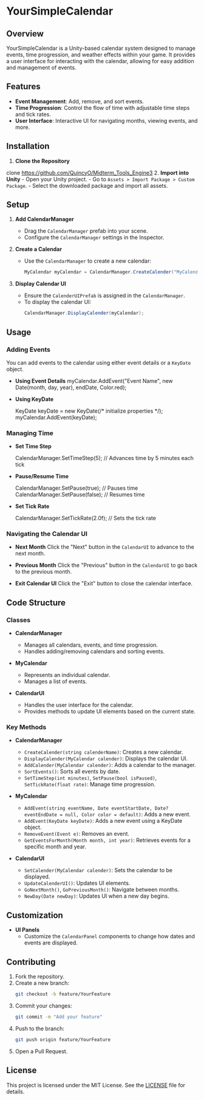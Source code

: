 # YourSimpleCalendar

## Overview

YourSimpleCalendar is a Unity-based calendar system designed to manage events, time progression, and weather effects within your game. It provides a user interface for interacting with the calendar, allowing for easy addition and management of events.

## Features

- **Event Management**: Add, remove, and sort events.
- **Time Progression**: Control the flow of time with adjustable time steps and tick rates.
- **User Interface**: Interactive UI for navigating months, viewing events, and more.

## Installation

1. **Clone the Repository**
  
  clone https://github.com/QuincyO/Midterm_Tools_Engine3
2. **Import into Unity**
    - Open your Unity project.
    - Go to `Assets > Import Package > Custom Package`.
    - Select the downloaded package and import all assets.

## Setup

1. **Add CalendarManager**
    - Drag the `CalendarManager` prefab into your scene.
    - Configure the `CalendarManager` settings in the Inspector.

2. **Create a Calendar**
    - Use the `CalendarManager` to create a new calendar:
      ```csharp
      MyCalendar myCalendar = CalendarManager.CreateCalender("MyCalendarName");
      ```

3. **Display Calendar UI**
    - Ensure the `CalenderUIPrefab` is assigned in the `CalendarManager`.
    - To display the calendar UI:
      ```csharp
      CalendarManager.DisplayCalender(myCalendar);
      ```

## Usage

### Adding Events

You can add events to the calendar using either event details or a `KeyDate` object.

- **Using Event Details**
    myCalendar.AddEvent("Event Name", new Date(month, day, year), endDate, Color.red);


- **Using KeyDate**

    KeyDate keyDate = new KeyDate(/* initialize properties */);
    myCalendar.AddEvent(keyDate);


### Managing Time

- **Set Time Step**

    CalendarManager.SetTimeStep(5); // Advances time by 5 minutes each tick


- **Pause/Resume Time**

    CalendarManager.SetPause(true); // Pauses time
    CalendarManager.SetPause(false); // Resumes time


- **Set Tick Rate**

    CalendarManager.SetTickRate(2.0f); // Sets the tick rate

### Navigating the Calendar UI

- **Next Month**
    Click the "Next" button in the `CalendarUI` to advance to the next month.

- **Previous Month**
    Click the "Previous" button in the `CalendarUI` to go back to the previous month.

- **Exit Calendar UI**
    Click the "Exit" button to close the calendar interface.

## Code Structure

### Classes

- **CalendarManager**
    - Manages all calendars, events, and time progression.
    - Handles adding/removing calendars and sorting events.

- **MyCalendar**
    - Represents an individual calendar.
    - Manages a list of events.

- **CalendarUI**
    - Handles the user interface for the calendar.
    - Provides methods to update UI elements based on the current state.

### Key Methods

- **CalendarManager**
    - `CreateCalender(string calenderName)`: Creates a new calendar.
    - `DisplayCalender(MyCalendar calender)`: Displays the calendar UI.
    - `AddCalender(MyCalendar calender)`: Adds a calendar to the manager.
    - `SortEvents()`: Sorts all events by date.
    - `SetTimeStep(int minutes)`, `SetPause(bool isPaused)`, `SetTickRate(float rate)`: Manage time progression.

- **MyCalendar**
    - `AddEvent(string eventName, Date eventStartDate, Date? eventEndDate = null, Color color = default)`: Adds a new event.
    - `AddEvent(KeyDate keyDate)`: Adds a new event using a KeyDate object.
    - `RemoveEvent(Event e)`: Removes an event.
    - `GetEventsForMonth(Month month, int year)`: Retrieves events for a specific month and year.

- **CalendarUI**
    - `SetCalender(MyCalendar calender)`: Sets the calendar to be displayed.
    - `UpdateCalenderUI()`: Updates UI elements.
    - `GoNextMonth()`, `GoPreviousMonth()`: Navigate between months.
    - `NewDay(Date newDay)`: Updates UI when a new day begins.

## Customization

- **UI Panels**
    - Customize the `CalendarPanel` components to change how dates and events are displayed.

## Contributing

1. Fork the repository.
2. Create a new branch:
    ```bash
    git checkout -b feature/YourFeature
    ```
3. Commit your changes:
    ```bash
    git commit -m "Add your feature"
    ```
4. Push to the branch:
    ```bash
    git push origin feature/YourFeature
    ```
5. Open a Pull Request.

## License

This project is licensed under the MIT License. See the [LICENSE](LICENSE) file for details.
